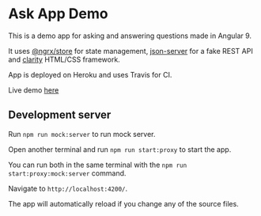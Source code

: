 # Ask App Demo

This is a demo app for asking and answering questions made in Angular 9. 

It uses [@ngrx/store](https://ngrx.io/) for state management, 
[json-server](https://github.com/typicode/json-server) for a fake REST API and
[clarity](https://clarity.design/) HTML/CSS framework.

App is deployed on Heroku and uses Travis for CI.


Live demo [here](https://ask-demo.herokuapp.com/)

## Development server

Run `npm run mock:server` to run mock server.

Open another terminal and run `npm run start:proxy` to start the app.

You can run both in the same terminal with the `npm run start:proxy:mock:server` command.

Navigate to `http://localhost:4200/`. 

The app will automatically reload if you change any of the source files.
